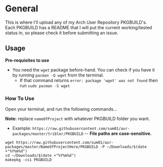# General   
This is where I'll upload any of my Arch User Repository PKGBUILD's.  
Each PKGBUILD has a README that I will put the current working/tested status in, so please check it before submitting an issue.

## Usage  
**Pre-requisites to use**  
*   You need the `wget` package before-hand. You can check if you have it by running `pacman -Q wget` from the terminal.
    *   If that command returns `error: package 'wget' was not found` then run `sudo pacman -S wget`  

### How To Use
Open your terminal, and run the following commands...

**Note:** replace `nameOfProject` with whatever PKGBUILD folder you want.   
*   Example: `https://raw.githubusercontent.com/sum01/aur-packages/master/tribler/PKGBUILD`  -- **File paths are case-sensitive.**  
```
wget https://raw.githubusercontent.com/sum01/aur-packages/master/NameOfProjectHere/PKGBUILD -P ~/Downloads/$(date +"%Y%m%d")
cd ~/Downloads/$(date +"%Y%m%d")
makepkg -csi PKGBUILD
```
